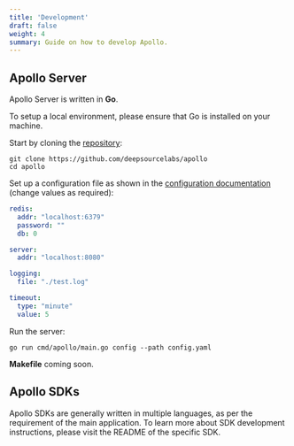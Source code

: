 ```yaml
---
title: 'Development'
draft: false
weight: 4
summary: Guide on how to develop Apollo.
---
```


## Apollo Server

Apollo Server is written in **Go**.

To setup a local environment, please ensure that Go is installed on your machine.

Start by cloning the [repository](https://github.com/deepsourcelabs/apollo):

```
git clone https://github.com/deepsourcelabs/apollo
cd apollo
```

Set up a configuration file as shown in the [configuration documentation](/docs/config) (change values as required):

```yaml
redis:
  addr: "localhost:6379"
  password: ""
  db: 0

server:
  addr: "localhost:8080"

logging:
  file: "./test.log"

timeout:
  type: "minute"
  value: 5
```

Run the server:

```
go run cmd/apollo/main.go config --path config.yaml
```

**Makefile** coming soon.


## Apollo SDKs

Apollo SDKs are generally written in multiple languages, as per the requirement of the main application. To learn more about SDK development instructions, please visit the README of the specific SDK.
